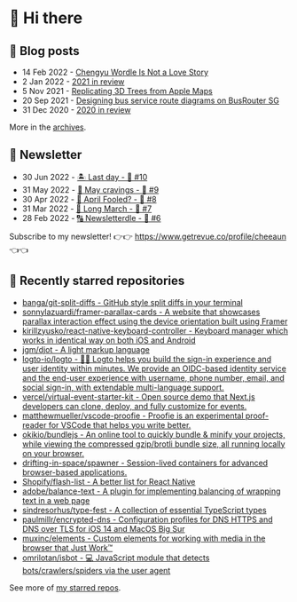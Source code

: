 # 👋 Hi there

## 📝 Blog posts

<!-- feed start -->
- 14 Feb 2022 - [Chengyu Wordle Is Not a Love Story](https://cheeaun.com/blog/2022/02/chengyu-wordle-is-not-a-love-story/)
- 2 Jan 2022 - [2021 in review](https://cheeaun.com/blog/2022/01/2021-in-review/)
- 5 Nov 2021 - [Replicating 3D Trees from Apple Maps](https://cheeaun.com/blog/2021/11/replicating-3d-trees-apple-maps/)
- 20 Sep 2021 - [Designing bus service route diagrams on BusRouter SG](https://cheeaun.com/blog/2021/09/bus-service-route-diagrams-busrouter-sg/)
- 31 Dec 2020 - [2020 in review](https://cheeaun.com/blog/2020/12/2020-in-review/)
<!-- feed end -->

More in the [archives](https://cheeaun.com/blog/archives/).

## 📰 Newsletter

<!-- newsletter start -->
- 30 Jun 2022 - [🏝️ Last day - 🥫 #10](https://www.getrevue.co/profile/cheeaun/issues/last-day-10-1202564)
- 31 May 2022 - [🍜 May cravings - 🥫 #9](https://www.getrevue.co/profile/cheeaun/issues/may-cravings-9-1158473)
- 30 Apr 2022 - [🤔 April Fooled? - 🥫 #8](https://www.getrevue.co/profile/cheeaun/issues/april-fooled-8-1112032)
- 31 Mar 2022 - [🚶 Long March - 🥫 #7](https://www.getrevue.co/profile/cheeaun/issues/long-march-7-1061697)
- 28 Feb 2022 - [🔠 Newsletterdle - 🥫 #6](https://www.getrevue.co/profile/cheeaun/issues/newsletterdle-6-1014288)
<!-- newsletter end -->

Subscribe to my newsletter! 👉👉 https://www.getrevue.co/profile/cheeaun 👈👈

## 🌟 Recently starred repositories

<!-- starred repos start -->
- [banga/git-split-diffs - GitHub style split diffs in your terminal](https://github.com/banga/git-split-diffs)
- [sonnylazuardi/framer-parallax-cards - A website that showcases parallax interaction effect using the device orientation built using Framer](https://github.com/sonnylazuardi/framer-parallax-cards)
- [kirillzyusko/react-native-keyboard-controller - Keyboard manager which works in identical way on both iOS and Android](https://github.com/kirillzyusko/react-native-keyboard-controller)
- [jgm/djot - A light markup language](https://github.com/jgm/djot)
- [logto-io/logto - 🧑‍🚀 Logto helps you build the sign-in experience and user identity within minutes. We provide an OIDC-based identity service and the end-user experience with username, phone number, email, and social sign-in, with extendable multi-language support.](https://github.com/logto-io/logto)
- [vercel/virtual-event-starter-kit - Open source demo that Next.js developers can clone, deploy, and fully customize for events.](https://github.com/vercel/virtual-event-starter-kit)
- [matthewmueller/vscode-proofie - Proofie is an experimental proof-reader for VSCode that helps you write better.](https://github.com/matthewmueller/vscode-proofie)
- [okikio/bundlejs - An online tool to quickly bundle & minify your projects, while viewing the compressed gzip/brotli bundle size, all running locally on your browser.](https://github.com/okikio/bundlejs)
- [drifting-in-space/spawner - Session-lived containers for advanced browser-based applications.](https://github.com/drifting-in-space/spawner)
- [Shopify/flash-list - A better list for React Native](https://github.com/Shopify/flash-list)
- [adobe/balance-text - A plugin for implementing balancing of wrapping text in a web page](https://github.com/adobe/balance-text)
- [sindresorhus/type-fest - A collection of essential TypeScript types](https://github.com/sindresorhus/type-fest)
- [paulmillr/encrypted-dns - Configuration profiles for DNS HTTPS and DNS over TLS for iOS 14 and MacOS Big Sur](https://github.com/paulmillr/encrypted-dns)
- [muxinc/elements - Custom elements for working with media in the browser that Just Work™](https://github.com/muxinc/elements)
- [omrilotan/isbot - 💻 JavaScript module that detects bots/crawlers/spiders via the user agent](https://github.com/omrilotan/isbot)
<!-- starred repos end -->

See more of [my starred repos](https://github.com/stars/cheeaun/).